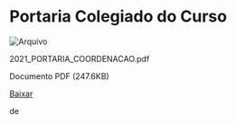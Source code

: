 


Portaria Colegiado do Curso
===========================









![Arquivo](%2b%2bplone%2b%2bufalprofile/imgs/file-icon.png)

 2021\_PORTARIA\_COORDENACAO.pdf  

 Documento PDF
 (247.6KB)
 

[Baixar](%40%40download/file/2021_PORTARIA_COORDENACAO.pdf)























 de 












